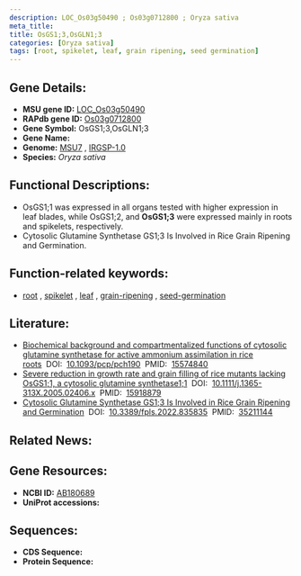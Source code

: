 ```yaml
---
description: LOC_Os03g50490 ; Os03g0712800 ; Oryza sativa
meta_title:
title: OsGS1;3,OsGLN1;3
categories: [Oryza sativa]
tags: [root, spikelet, leaf, grain ripening, seed germination]
---
```


## Gene Details:
- **MSU gene ID:** [LOC_Os03g50490](http://rice.uga.edu/cgi-bin/ORF_infopage.cgi?orf=LOC_Os03g50490)  
- **RAPdb gene ID:** [Os03g0712800](https://rapdb.dna.affrc.go.jp/locus/?name=Os03g0712800)  
- **Gene Symbol:** OsGS1;3,OsGLN1;3
- **Gene Name:**
- **Genome:**  [MSU7](http://rice.uga.edu/)&nbsp;,&nbsp;[IRGSP-1.0](https://rapdb.dna.affrc.go.jp/download/irgsp1.html)
- **Species:** *Oryza sativa*

## Functional Descriptions:
   - OsGS1;1 was expressed in all organs tested with higher expression in leaf blades, while OsGS1;2, and **OsGS1;3** were expressed mainly in roots and spikelets, respectively.
   - Cytosolic Glutamine Synthetase GS1;3 Is Involved in Rice Grain Ripening and Germination.

## Function-related keywords:
   - [root](/tags/root/)&nbsp;,&nbsp;[spikelet](/tags/spikelet/)&nbsp;,&nbsp;[leaf](/tags/leaf/)&nbsp;,&nbsp;[grain-ripening](/tags/grain-ripening/)&nbsp;,&nbsp;[seed-germination](/tags/seed-germination/)

## Literature:
   - [Biochemical background and compartmentalized functions of cytosolic glutamine synthetase for active ammonium assimilation in rice roots](https://www.doi.org/10.1093/pcp/pch190)&nbsp;&nbsp;DOI:&nbsp;&nbsp;[10.1093/pcp/pch190](https://www.doi.org/10.1093/pcp/pch190)&nbsp;&nbsp;PMID:&nbsp;&nbsp;[15574840](https://pubmed.ncbi.nlm.nih.gov/15574840/)
   - [Severe reduction in growth rate and grain filling of rice mutants lacking OsGS1;1, a cytosolic glutamine synthetase1;1](https://www.doi.org/10.1111/j.1365-313X.2005.02406.x)&nbsp;&nbsp;DOI:&nbsp;&nbsp;[10.1111/j.1365-313X.2005.02406.x](https://www.doi.org/10.1111/j.1365-313X.2005.02406.x)&nbsp;&nbsp;PMID:&nbsp;&nbsp;[15918879](https://pubmed.ncbi.nlm.nih.gov/15918879/)
   - [Cytosolic Glutamine Synthetase GS1;3 Is Involved in Rice Grain Ripening and Germination](https://www.doi.org/10.3389/fpls.2022.835835)&nbsp;&nbsp;DOI:&nbsp;&nbsp;[10.3389/fpls.2022.835835](https://www.doi.org/10.3389/fpls.2022.835835)&nbsp;&nbsp;PMID:&nbsp;&nbsp;[35211144](https://pubmed.ncbi.nlm.nih.gov/35211144/)

## Related News:

## Gene Resources:
- **NCBI ID:**  [AB180689](http://www.ncbi.nlm.nih.gov/nuccore/AB180689)
- **UniProt accessions:** [](https://www.uniprot.org/uniprotkb//entry)

## Sequences:
- **CDS Sequence:**
- **Protein Sequence:**
